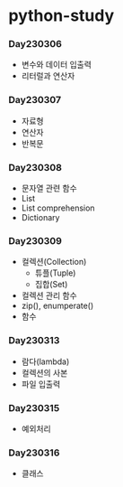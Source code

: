 ﻿# python-study

### Day230306
-  변수와 데이터 입출력
-  리터럴과 연산자

### Day230307
-  자료형
-  연산자
-  반복문

### Day230308
-  문자열 관련 함수
-  List
-  List comprehension
-  Dictionary

### Day230309
- 컬렉션(Collection)
  -  튜플(Tuple)
  -  집합(Set)
-  컬렉션 관리 함수
  - zip(), enumperate()
- 함수

### Day230313
-  람다(lambda)
-  컬렉션의 사본
-  파일 입출력

### Day230315
- 예외처리

### Day230316
- 클래스

